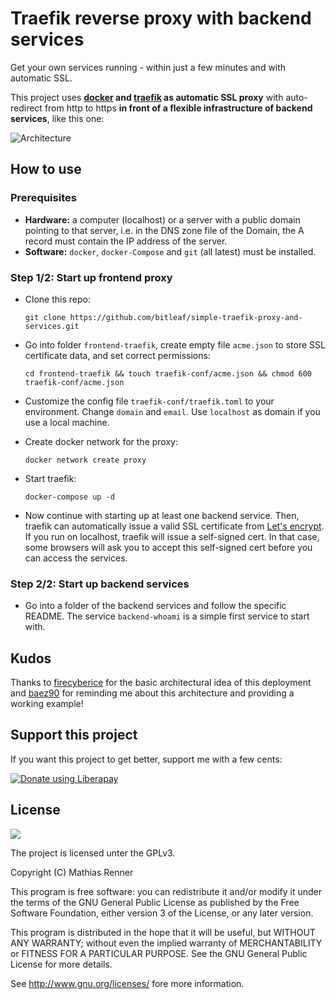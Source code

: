 # Traefik reverse proxy with backend services

Get your own services running - within just a few minutes and with automatic SSL.

This project uses **[docker](https://www.docker.com/) and [traefik](https://traefik.io/) as automatic SSL proxy** with auto-redirect from http to https **in front of a flexible infrastructure of backend services**, like this one:

![Architecture](https://raw.githubusercontent.com/containous/traefik/master/docs/img/architecture.png)

## How to use

### Prerequisites
- **Hardware:** a computer (localhost) or a server with a public domain pointing to that server, i.e. in the DNS zone file of the Domain, the A record must contain the IP address of the server.
- **Software:** `docker`, `docker-Compose` and `git` (all latest) must be installed.

### Step 1/2: Start up frontend proxy
- Clone this repo:

  ```git clone https://github.com/bitleaf/simple-traefik-proxy-and-services.git```

- Go into folder `frontend-traefik`, create empty file `acme.json` to store SSL certificate data, and set correct permissions:  

  ```cd frontend-traefik && touch traefik-conf/acme.json && chmod 600 traefik-conf/acme.json```

- Customize the config file `traefik-conf/traefik.toml` to your environment. Change `domain` and `email`. Use `localhost` as domain if you use a local machine.

- Create docker network for the proxy:

  ```docker network create proxy```

- Start traefik:

  ```docker-compose up -d```

- Now continue with starting up at least one backend service. Then, traefik can automatically issue a valid SSL certificate from [Let's encrypt](https://letsencrypt.org/). If you run on localhost, traefik will issue a self-signed cert. In that case, some browsers will ask you to accept this self-signed cert before you can access the services.


### Step 2/2: Start up backend services
- Go into a folder of the backend services and follow the specific README. The service `backend-whoami` is a simple first service to start with.

## Kudos
Thanks to [firecyberice](https://github.com/firecyberice) for the basic architectural idea of this deployment and [baez90](https://github.com/baez90) for reminding me about this architecture and providing a working example!

## Support this project

If you want this project to get better, support me with a few cents:

<a href="https://liberapay.com/Bitleaf/donate"><img alt="Donate using Liberapay" src="https://liberapay.com/assets/widgets/donate.svg"></a>

## License

![](https://www.gnu.org/graphics/gplv3-127x51.png)

The project is licensed unter the GPLv3.

Copyright (C) Mathias Renner

This program is free software: you can redistribute it and/or modify
it under the terms of the GNU General Public License as published by
the Free Software Foundation, either version 3 of the License, or
any later version.

This program is distributed in the hope that it will be useful,
but WITHOUT ANY WARRANTY; without even the implied warranty of
MERCHANTABILITY or FITNESS FOR A PARTICULAR PURPOSE.  See the
GNU General Public License for more details.

See <http://www.gnu.org/licenses/> fore more information.
